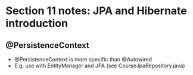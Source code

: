 # Section 11 notes: JPA and Hibernate introduction

## @PersistenceContext
- @PersistenceContext is more specific than @Autowired
- E.g. use with EntityManager and JPA (see CourseJpaRepository.java)
